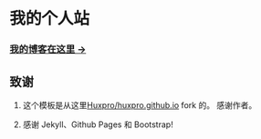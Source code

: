 # 我的个人站

### [我的博客在这里 &rarr;](http://JosephPai.github.io)


## 致谢

1. 这个模板是从这里[Huxpro/huxpro.github.io](https://github.com/Huxpro/huxpro.github.io)  fork 的。 感谢作者。

2. 感谢 Jekyll、Github Pages 和 Bootstrap!